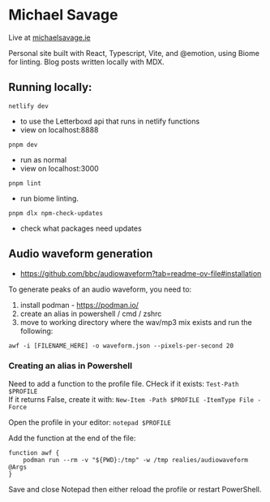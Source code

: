 # Michael Savage

Live at [michaelsavage.ie](https://michaelsavage.ie)

Personal site built with React, Typescript, Vite, and @emotion, using Biome for linting. Blog posts written locally with MDX.

## Running locally:

`netlify dev`

- to use the Letterboxd api that runs in netlify functions
- view on localhost:8888

`pnpm dev`

- run as normal
- view on localhost:3000

`pnpm lint`

- run biome linting.

`pnpm dlx npm-check-updates`

- check what packages need updates

## Audio waveform generation

- https://github.com/bbc/audiowaveform?tab=readme-ov-file#installation

To generate peaks of an audio waveform, you need to:

1. install podman - https://podman.io/
2. create an alias in powershell / cmd / zshrc
3. move to working directory where the wav/mp3 mix exists and run the following:

```
awf -i [FILENAME_HERE] -o waveform.json --pixels-per-second 20
```

### Creating an alias in Powershell

Need to add a function to the profile file. CHeck if it exists: `Test-Path $PROFILE`  
If it returns False, create it with: `New-Item -Path $PROFILE -ItemType File -Force`

Open the profile in your editor: `notepad $PROFILE`

Add the function at the end of the file:

```
function awf {
    podman run --rm -v "${PWD}:/tmp" -w /tmp realies/audiowaveform @Args
}
```

Save and close Notepad then either reload the profile or restart PowerShell.
